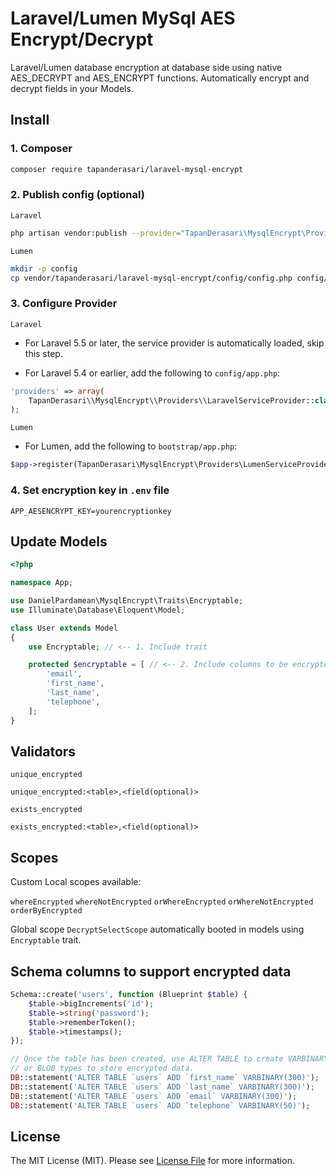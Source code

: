 # Laravel/Lumen MySql AES Encrypt/Decrypt

Laravel/Lumen database encryption at database side using native AES_DECRYPT and AES_ENCRYPT functions.
Automatically encrypt and decrypt fields in your Models.

## Install

### 1. Composer

```bash
composer require tapanderasari/laravel-mysql-encrypt
```

### 2. Publish config (optional)

`Laravel`

```bash
php artisan vendor:publish --provider="TapanDerasari\MysqlEncrypt\Providers\LaravelServiceProvider"
```

`Lumen`

```bash
mkdir -p config
cp vendor/tapanderasari/laravel-mysql-encrypt/config/config.php config/mysql-encrypt.php
```

### 3. Configure Provider

`Laravel`

- For Laravel 5.5 or later, the service provider is automatically loaded, skip this step.

- For Laravel 5.4 or earlier, add the following to `config/app.php`:

```php
'providers' => array(
    TapanDerasari\\MysqlEncrypt\\Providers\\LaravelServiceProvider::class
);
```

`Lumen`

- For Lumen, add the following to `bootstrap/app.php`:

```php
$app->register(TapanDerasari\MysqlEncrypt\Providers\LumenServiceProvider::class);
```

### 4. Set encryption key in `.env` file

```
APP_AESENCRYPT_KEY=yourencryptionkey
```

## Update Models

```php
<?php

namespace App;

use DanielPardamean\MysqlEncrypt\Traits\Encryptable;
use Illuminate\Database\Eloquent\Model;

class User extends Model
{
    use Encryptable; // <-- 1. Include trait

    protected $encryptable = [ // <-- 2. Include columns to be encrypted
        'email',
        'first_name',
        'last_name',
        'telephone',
    ];
}
```

## Validators

`unique_encrypted`

```
unique_encrypted:<table>,<field(optional)>
```

`exists_encrypted`

```
exists_encrypted:<table>,<field(optional)>
```

## Scopes

Custom Local scopes available:

`whereEncrypted`
`whereNotEncrypted`
`orWhereEncrypted`
`orWhereNotEncrypted`
`orderByEncrypted`

Global scope `DecryptSelectScope` automatically booted in models using `Encryptable` trait.

## Schema columns to support encrypted data

```php
Schema::create('users', function (Blueprint $table) {
    $table->bigIncrements('id');
    $table->string('password');
    $table->rememberToken();
    $table->timestamps();
});

// Once the table has been created, use ALTER TABLE to create VARBINARY
// or BLOB types to store encrypted data.
DB::statement('ALTER TABLE `users` ADD `first_name` VARBINARY(300)');
DB::statement('ALTER TABLE `users` ADD `last_name` VARBINARY(300)');
DB::statement('ALTER TABLE `users` ADD `email` VARBINARY(300)');
DB::statement('ALTER TABLE `users` ADD `telephone` VARBINARY(50)');
```

## License

The MIT License (MIT). Please
see [License File](https://github.com/danielpardamean/laravel-mysql-encrypt/blob/master/LICENSE) for more information.
